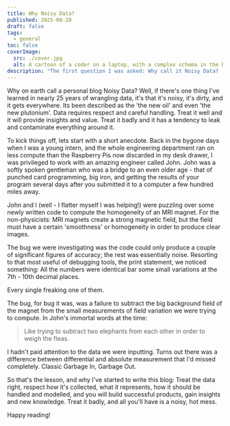 ```yaml
---
title: Why Noisy Data?
published: 2025-08-20
draft: false
tags:
  - general
toc: false
coverImage:
  src: ./cover.jpg
  alt: A cartoon of a coder on a laptop, with a complex schema in the background.
description: "The first question I was asked: Why call it Noisy Data?  Simple, because all Data is Noisy!"
---
```

Why on earth call a personal blog Noisy Data?  Well, if there's one thing I've learned in nearly 25 years of wrangling data, it's that it's noisy, it's dirty, and it gets everywhere.  Its been described as the 'the new oil' and even 'the new plutonium'.   Data requires respect and careful handling.  Treat it well and it will provide insights and value.  Treat it badly and it has a tendency to leak and contaminate everything around it.

To kick things off, lets start with a short anecdote.  Back in the bygone days when I was a young intern, and the whole engineering department ran on less compute than the Raspberry Pis now discarded in my desk drawer, I was privileged to work with an amazing engineer called John.  John was a softly spoken gentleman who was a bridge to an even older age - that of punched card programming, big iron, and getting the results of your program several days after you submitted it to a computer a few hundred miles away.

John and I (well - I flatter myself I was helping!) were puzzling over some newly written code to compute the homogeneity of an MRI magnet.  For the non-physicists:  MRI magnets create a strong magnetic field, but the field must have a certain 'smoothness' or homogeneity in order to produce clear images.

The bug we were investigating was the code could only produce a couple of significant figures of accuracy; the rest was essentially noise.  Resorting to that most useful of debugging tools, the print statement, we noticed something:  All the numbers were identical bar some small variations at the 7th - 10th decimal places.

Every single freaking one of them.

The bug, for bug it was, was a failure to subtract the big background field of the magnet from the small measurements of field variation we were trying to compute.  In John's immortal words at the time:

> Like trying to subtract two elephants from each other in order to weigh the fleas.

I hadn't paid attention to the data we were inputting.  Turns out there was a difference between differential and absolute measurement that I'd missed completely.  Classic Garbage In, Garbage Out.  

So that's the lesson, and why I've started to write this blog:  Treat the data right, respect how it's collected, what it represents, how it should be handled and modelled, and you will build successful products, gain insights and new knowledge.  Treat it badly, and all you'll have is a noisy, hot mess.

Happy reading!
